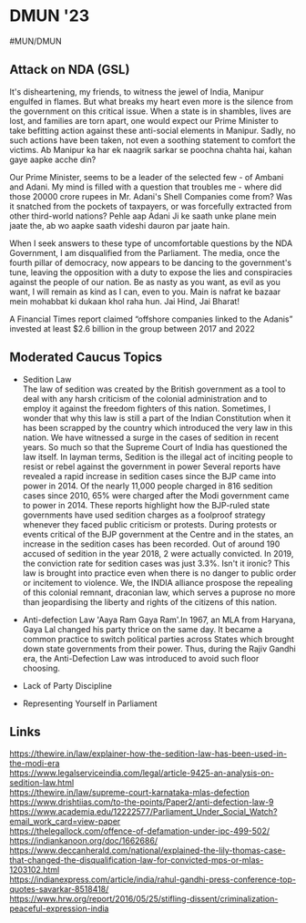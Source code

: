 # DMUN '23
#MUN/DMUN

## Attack on NDA (GSL)
It's disheartening, my friends, to witness the jewel of India, Manipur engulfed in flames. But what breaks my heart even more is the silence from the government on this critical issue. When a state is in shambles, lives are lost, and families are torn apart, one would expect our Prime Minister to take befitting action against these anti-social elements in Manipur. Sadly, no such actions have been taken, not even a soothing statement to comfort the victims. Ab Manipur ka har ek naagrik sarkar se poochna chahta hai, kahan gaye aapke acche din?

Our Prime Minister, seems to be a leader of the selected few - of Ambani and Adani. My mind is filled with a question that troubles me - where did those 20000 crore rupees in Mr. Adani's Shell Companies come from? Was it snatched from the pockets of taxpayers, or was forcefully extracted from other third-world nations? Pehle aap Adani Ji ke saath unke plane mein jaate the, ab wo aapke saath videshi dauron par jaate hain. 

When I seek answers to these type of uncomfortable questions by the NDA Government, I am disqualified from the Parliament. The media, once the fourth pillar of democracy, now appears to be dancing to the government's tune, leaving the opposition with a duty to expose the lies and conspiracies against the people of our nation. Be as nasty as you want, as evil as you want, I will remain as kind as I can, even to you. Main is nafrat ke bazaar mein mohabbat ki dukaan khol raha hun.  Jai Hind, Jai Bharat!

A Financial Times report claimed “offshore companies linked to the Adanis” invested at least $2.6 billion in the group between 2017 and 2022

## Moderated Caucus Topics
- Sedition Law  
The law of sedition was created by the British government as a tool to deal with any harsh criticism of the colonial administration and to employ it against the freedom fighters of this nation. Sometimes, I wonder that why this law is still a part of the Indian Constitution when it has been scrapped by the country which introduced the very law in this nation. We have witnessed a surge in the cases of sedition in recent years. So much so that the Supreme Court of India has questioned the law itself. In layman terms, Sedition is the illegal act of inciting people to resist or rebel against the government in power Several reports have revealed a rapid increase in sedition cases since the BJP came into power in 2014. Of the nearly 11,000 people charged in 816 sedition cases since 2010, 65% were charged after the Modi government came to power in 2014. These reports highlight how the BJP-ruled state governments have used sedition charges as a foolproof strategy whenever they faced public criticism or protests. During protests or events critical of the BJP government at the Centre and in the states, an increase in the sedition cases has been recorded. Out of around 190 accused of sedition in the year 2018, 2 were actually convicted. In 2019, the conviction rate for sedition cases was just 3.3%. Isn't it ironic? This law is brought into practice even when there is no danger to public order or incitement to violence. We, the INDIA alliance prospose the repealing of this colonial remnant, draconian law, which serves a puprose no more than jeopardising the liberty and rights of the citizens of this nation. 
- Anti-defection Law
'Aaya Ram Gaya Ram'.In 1967, an MLA from Haryana, Gaya Lal changed his party thrice on the same day. 
It became a common practice to switch political parties across States which brought down state governments from their power. Thus, during the Rajiv Gandhi era, the Anti-Defection Law was introduced to avoid such floor choosing. 

- Lack of Party Discipline
- Representing Yourself in Parliament

## Links
https://thewire.in/law/explainer-how-the-sedition-law-has-been-used-in-the-modi-era  
https://www.legalserviceindia.com/legal/article-9425-an-analysis-on-sedition-law.html  
https://thewire.in/law/supreme-court-karnataka-mlas-defection  
https://www.drishtiias.com/to-the-points/Paper2/anti-defection-law-9  
https://www.academia.edu/12222577/Parliament_Under_Social_Watch?email_work_card=view-paper  
https://thelegallock.com/offence-of-defamation-under-ipc-499-502/  
https://indiankanoon.org/doc/1662686/  
https://www.deccanherald.com/national/explained-the-lily-thomas-case-that-changed-the-disqualification-law-for-convicted-mps-or-mlas-1203102.html  
https://indianexpress.com/article/india/rahul-gandhi-press-conference-top-quotes-savarkar-8518418/  
https://www.hrw.org/report/2016/05/25/stifling-dissent/criminalization-peaceful-expression-india  